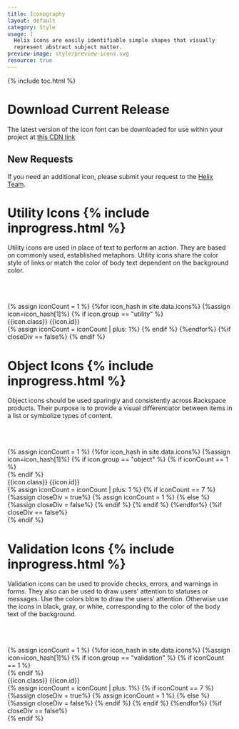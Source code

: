 ```yaml
---
title: Iconography
layout: default
category: Style
usage: |
  Helix icons are easily identifiable simple shapes that visually
  represent abstract subject matter.
preview-image: style/preview-icons.svg
resource: true
---
```


{% include toc.html %}

# Download Current Release
The latest version of the icon font can be downloaded for use within your
project at
[this CDN link]({{site.cdn_url}}/fonts/DS_icon_font.zip)

## New Requests
If you need an additional icon, please submit your request to the
<a href="mailto:helix.designsystem@rackspace.com?subject=Icon Request">Helix Team</a>.

# Utility Icons {% include inprogress.html %}
Utility icons are used in place of text to perform an action. They are based on
commonly used, established metaphors. Utility icons share the color style of
links or match the color of body text dependent on the background color.

<div class="row ws-icon-row" style="margin-top:64px;">
  {% assign iconCount = 1 %}
  {%for icon_hash in site.data.icons%}
    {%assign icon=icon_hash[1]%}
    {% if icon.group == "utility" %}
        <div class="ws-icon-chip col-xs-12 col-sm-6 col-md-3 col-lg-2">
            <span class="ws-icon-chip-icon"><i class="{{icon.class}}"></i></span>
            <span class="ws-icon-chip-text">{{icon.class}}</span>
            <span class="ws-icon-chip-text">{{icon.id}}</span>
        </div>
        {% assign iconCount = iconCount | plus: 1%}
    {% endif %}
  {%endfor%}
  {%if closeDiv == false%}
  {% endif %}
</div>
</article>

# Object Icons {% include inprogress.html %}

Object icons should be used sparingly and consistently across Rackspace
products. Their purpose is to provide a visual differentiator between items in
a list or symbolize types of content.

<div style="margin-top:64px;">
  {% assign iconCount = 1 %}
  {%for icon_hash in site.data.icons%}
    {%assign icon=icon_hash[1]%}
    {% if icon.group == "object" %}
      {% if iconCount == 1 %}
      <div class="row ws-icon-row">
      {% endif %}
        <div class="ws-icon-chip col-md-2">
            <span class="ws-icon-chip-icon"><i class="{{icon.class}}"></i></span>
            <span class="ws-icon-chip-text">{{icon.class}}</span>
            <span class="ws-icon-chip-text">{{icon.id}}</span>
        </div>
        {% assign iconCount = iconCount | plus: 1 %}
        {% if iconCount == 7 %}
          </div>
          {%assign closeDiv = true%}
          {% assign iconCount = 1 %}
        {% else %}
          {%assign closeDiv = false%}
        {% endif %}
    {% endif %}
  {%endfor%}
  {%if closeDiv == false%}
      </div>
  {% endif %}
</div>

# Validation Icons {% include inprogress.html %}
Validation icons can be used to provide checks, errors, and warnings in forms.
They also can be used to draw users' attention to statuses or messages. Use the
colors blow to draw the users' attention. Otherwise use the icons in black,
gray, or white, corresponding to the color of the body text of the background.

<div style="margin-top:64px;">
  {% assign iconCount = 1 %}
  {%for icon_hash in site.data.icons%}
    {%assign icon=icon_hash[1]%}
    {% if icon.group == "validation" %}
      {% if iconCount == 1 %}
      <div class="row ws-icon-row">
      {% endif %}
        <div class="ws-icon-chip col-md-2">
            <span class="ws-icon-chip-icon" style="color:{{icon.color}}"><i class="{{icon.class}}"></i></span>
            <span class="ws-icon-chip-text">{{icon.class}}</span>
            <span class="ws-icon-chip-text">{{icon.id}}</span>
        </div>
        {% assign iconCount = iconCount | plus: 1%}
        {% if iconCount == 7 %}
      </div>
          {%assign closeDiv = true%}
          {% assign iconCount = 1 %}
        {% else %}
          {%assign closeDiv = false%}
        {% endif %}
    {% endif %}
  {%endfor%}
  {%if closeDiv == false%}
      </div>
  {% endif %}
</div>
